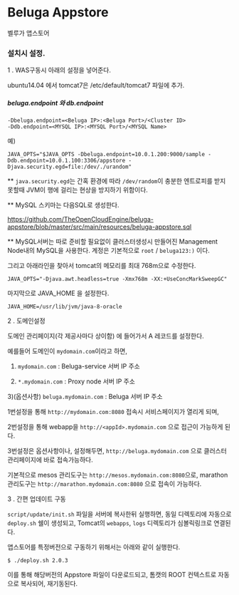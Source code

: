 # Beluga Appstore
벨루가 앱스토어

### 설치시 설정.

1 . WAS구동시 아래의 설정을 넣어준다.

ubuntu14.04 에서 tomcat7은 /etc/default/tomcat7 파일에 추가.

##### beluga.endpoint 와 db.endpoint
```
-Dbeluga.endpoint=<Beluga IP>:<Beluga Port>/<Cluster ID>
-Ddb.endpoint=<MYSQL IP>:<MYSQL Port>/<MYSQL Name>
```

예)
```
JAVA_OPTS="$JAVA_OPTS -Dbeluga.endpoint=10.0.1.200:9000/sample -Ddb.endpoint=10.0.1.100:3306/appstore -Djava.security.egd=file:/dev/./urandom"
```

** `java.security.egd`는 간혹 환경에 따라 `/dev/random`이 충분한 엔트로피를 받지 못할때 JVM이 행에 걸리는 현상을 방지하기 위함이다.

** MySQL 스키마는 다음SQL로 생성한다. 

https://github.com/TheOpenCloudEngine/beluga-appstore/blob/master/src/main/resources/beluga-appstore.sql

** MySQL서버는 따로 준비할 필요없이 클러스터생성시 만들어진 Management Node내의 MySQL을 사용한다. 계정은 기본적으로 `root` / `beluga123:)` 이다.

그리고 아래라인을 찾아서 tomcat의 메모리를 최대 768m으로 수정한다.
```
JAVA_OPTS="-Djava.awt.headless=true -Xmx768m -XX:+UseConcMarkSweepGC"
```

마지막으로 JAVA_HOME 을 설정한다.
```
JAVA_HOME=/usr/lib/jvm/java-8-oracle
```


2 . 도메인설정

도메인 관리페이지(각 제공사마다 상이함) 에 들어가서 A 레코드를 설정한다.

예를들어 도메인이 `mydomain.com`이라고 하면,

1) `mydomain.com` : Beluga-service 서버 IP 주소

2) `*.mydomain.com` : Proxy node 서버 IP 주소

3)(옵션사항) `beluga.mydomain.com` : Beluga 서버 IP 주소 

1번설정을 통해 `http://mydomain.com:8080` 접속시 서비스페이지가 열리게 되며,

2번설정을 통해 webapp을 `http://<appId>.mydomain.com` 으로 접근이 가능하게 된다.

3번설정은 옵션사항이나, 설정해두면, `http://beluga.mydomain.com` 으로 클러스터 관리페이지에 바로 접속가능하다.

기본적으로 mesos 관리도구는 `http://mesos.mydomain.com:8080`으로, marathon 관리도구는 `http://marathon.mydomain.com:8080` 으로 접속이 가능하다.

3 . 간편 업데이트 구동

`script/update/init.sh` 파일을 서버에 복사한뒤 실행하면, 동일 디렉토리에 자동으로 `deploy.sh` 쉘이 생성되고, Tomcat의 `webapps`, `logs` 디렉토리가 심볼릭링크로 연결된다.

앱스토어를 특정버전으로 구동하기 위해서는 아래와 같이 실행한다.

```
$ ./deploy.sh 2.0.3
```
이를 통해 해당버전의 Appstore 파일이 다운로드되고, 톰캣의 ROOT 컨텍스트로 자동으로 복사되어, 재기동된다.
